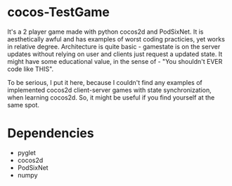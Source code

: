 # cocos-TestGame
It's a 2 player game made with python cocos2d and PodSixNet. It is aesthetically awful and has examples of worst coding practicies, yet works in relative degree. Architecture is quite basic - gamestate is on the server updates without relying on user and clients just request a updated state. It might have some educational value, in the sense of - "You shouldn't EVER code like THIS". 

To be serious, I put it here, because I couldn't find any examples of implemented cocos2d client-server games with state synchronization, when learning cocos2d. So, it might be useful if you find yourself at the same spot.  

# Dependencies
* pyglet
* cocos2d
* PodSixNet
* numpy
